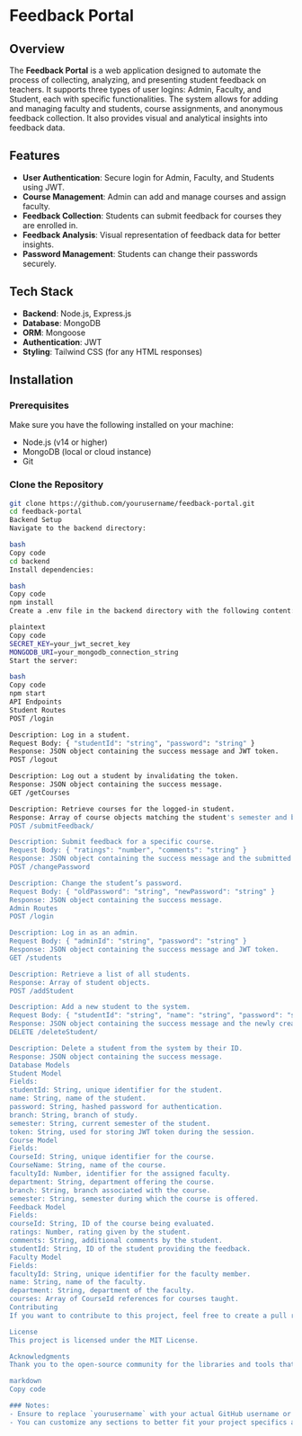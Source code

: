 # Feedback Portal

## Overview

The **Feedback Portal** is a web application designed to automate the process of collecting, analyzing, and presenting student feedback on teachers. It supports three types of user logins: Admin, Faculty, and Student, each with specific functionalities. The system allows for adding and managing faculty and students, course assignments, and anonymous feedback collection. It also provides visual and analytical insights into feedback data.

## Features

- **User Authentication**: Secure login for Admin, Faculty, and Students using JWT.
- **Course Management**: Admin can add and manage courses and assign faculty.
- **Feedback Collection**: Students can submit feedback for courses they are enrolled in.
- **Feedback Analysis**: Visual representation of feedback data for better insights.
- **Password Management**: Students can change their passwords securely.

## Tech Stack

- **Backend**: Node.js, Express.js
- **Database**: MongoDB
- **ORM**: Mongoose
- **Authentication**: JWT
- **Styling**: Tailwind CSS (for any HTML responses)

## Installation

### Prerequisites

Make sure you have the following installed on your machine:

- Node.js (v14 or higher)
- MongoDB (local or cloud instance)
- Git

### Clone the Repository

```bash
git clone https://github.com/yourusername/feedback-portal.git
cd feedback-portal
Backend Setup
Navigate to the backend directory:

bash
Copy code
cd backend
Install dependencies:

bash
Copy code
npm install
Create a .env file in the backend directory with the following content:

plaintext
Copy code
SECRET_KEY=your_jwt_secret_key
MONGODB_URI=your_mongodb_connection_string
Start the server:

bash
Copy code
npm start
API Endpoints
Student Routes
POST /login

Description: Log in a student.
Request Body: { "studentId": "string", "password": "string" }
Response: JSON object containing the success message and JWT token.
POST /logout

Description: Log out a student by invalidating the token.
Response: JSON object containing the success message.
GET /getCourses

Description: Retrieve courses for the logged-in student.
Response: Array of course objects matching the student's semester and branch.
POST /submitFeedback/

Description: Submit feedback for a specific course.
Request Body: { "ratings": "number", "comments": "string" }
Response: JSON object containing the success message and the submitted feedback.
POST /changePassword

Description: Change the student’s password.
Request Body: { "oldPassword": "string", "newPassword": "string" }
Response: JSON object containing the success message.
Admin Routes
POST /login

Description: Log in as an admin.
Request Body: { "adminId": "string", "password": "string" }
Response: JSON object containing the success message and JWT token.
GET /students

Description: Retrieve a list of all students.
Response: Array of student objects.
POST /addStudent

Description: Add a new student to the system.
Request Body: { "studentId": "string", "name": "string", "password": "string", "branch": "string", "semester": "string" }
Response: JSON object containing the success message and the newly created student.
DELETE /deleteStudent/

Description: Delete a student from the system by their ID.
Response: JSON object containing the success message.
Database Models
Student Model
Fields:
studentId: String, unique identifier for the student.
name: String, name of the student.
password: String, hashed password for authentication.
branch: String, branch of study.
semester: String, current semester of the student.
token: String, used for storing JWT token during the session.
Course Model
Fields:
CourseId: String, unique identifier for the course.
CourseName: String, name of the course.
facultyId: Number, identifier for the assigned faculty.
department: String, department offering the course.
branch: String, branch associated with the course.
semester: String, semester during which the course is offered.
Feedback Model
Fields:
courseId: String, ID of the course being evaluated.
ratings: Number, rating given by the student.
comments: String, additional comments by the student.
studentId: String, ID of the student providing the feedback.
Faculty Model
Fields:
facultyId: String, unique identifier for the faculty member.
name: String, name of the faculty.
department: String, department of the faculty.
courses: Array of CourseId references for courses taught.
Contributing
If you want to contribute to this project, feel free to create a pull request or open an issue to discuss your suggestions.

License
This project is licensed under the MIT License.

Acknowledgments
Thank you to the open-source community for the libraries and tools that make development easier.

markdown
Copy code

### Notes:
- Ensure to replace `yourusername` with your actual GitHub username or the relevant URL for the repository.
- You can customize any sections to better fit your project specifics as needed.
